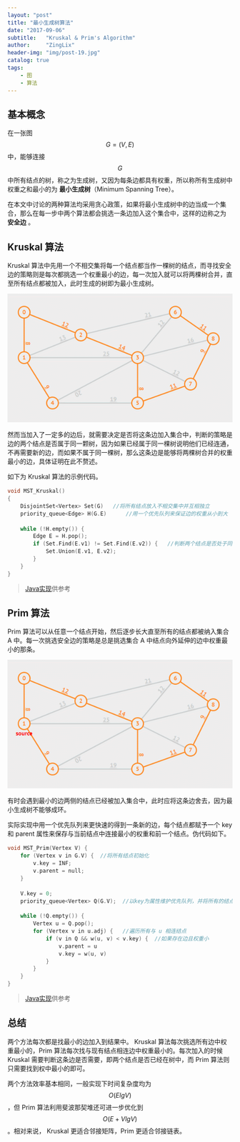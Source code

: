 ```yaml
---
layout: "post"
title: "最小生成树算法"
date: "2017-09-06"
subtitle:   "Kruskal & Prim's Algorithm"
author:     "ZingLix"
header-img: "img/post-19.jpg"
catalog: true
tags:
    - 图
    - 算法
---
```


## 基本概念

在一张图 $$G=(V,E)$$ 中，能够连接 $$G$$ 中所有结点的树，称之为生成树，又因为每条边都具有权重，所以称所有生成树中权重之和最小的为 **最小生成树**（Minimum Spanning Tree）。

在本文中讨论的两种算法均采用贪心政策，如果将最小生成树中的边当成一个集合，那么在每一步中两个算法都会挑选一条边加入这个集合中，这样的边称之为 **安全边** 。

## Kruskal 算法

Kruskal 算法中先用一个不相交集将每一个结点都当作一棵树的结点，而寻找安全边的策略则是每次都挑选一个权重最小的边，每一次加入就可以将两棵树合并，直至所有结点都被加入，此时生成的树即为最小生成树。

![](/img/in-post/MST/Kruskal.gif)

然而当加入了一定多的边后，就需要决定是否将这条边加入集合中，判断的策略是边的两个结点是否属于同一颗树，因为如果已经属于同一棵树说明他们已经连通，不再需要新的边，而如果不属于同一棵树，那么这条边是能够将两棵树合并的权重最小的边，具体证明在此不赘述。

如下为 Kruskal 算法的示例代码。

``` cpp
void MST_Kruskal()
{
    DisjointSet<Vertex> Set(G)   //将所有结点放入不相交集中并互相独立
    priority_queue<Edge> H(G.E)      //用一个优先队列来保证边的权重从小到大

    while (!H.empty()) {
        Edge E = H.pop();
        if (Set.Find(E.v1) != Set.Find(E.v2)) {   //判断两个结点是否处于同一颗树中
            Set.Union(E.v1, E.v2);
        }
    }
}
```

> [Java实现](https://github.com/ZingLix/Homework/blob/master/Data%20Structures%20%26%20Algorithm/Homework/CH9.15/src/Graph_kruskal.java#L52)供参考

## Prim 算法

Prim 算法可以从任意一个结点开始，然后逐步长大直至所有的结点都被纳入集合 A 中。每一次挑选安全边的策略是总是挑选集合 A 中结点向外延伸的边中权重最小的那条。

![](/img/in-post/MST/Prim.gif)

有时会遇到最小的边两侧的结点已经被加入集合中，此时应将这条边舍去，因为最小生成树不能够成环。

实际实现中用一个优先队列来更快速的得到一条新的边，每个结点都赋予一个 key 和 parent 属性来保存与当前结点中连接最小的权重和前一个结点。伪代码如下。

``` cpp
void MST_Prim(Vertex V) {
    for (Vertex v in G.V) {  //将所有结点初始化
        v.key = INF;
        v.parent = null;
    }

    V.key = 0;
    priority_queue<Vertex> Q(G.V);  //以key为属性维护优先队列，并将所有的结点放入
    
    while (!Q.empty()) {
        Vertex u = Q.pop();
        for (Vertex v in u.adj) {   //遍历所有与 u 相连结点
            if (v in Q && w(u, v) < v.key) {  //如果存在边且权重小
                v.parent = u
                v.key = w(u, v)
            }
        }
    }
}
```

> [Java实现](https://github.com/ZingLix/Homework/blob/master/Data%20Structures%20%26%20Algorithm/Homework/CH9.15/src/Graph_prim.java#L54)供参考

## 总结

两个方法每次都是找最小的边加入到结果中。 Kruskal 算法每次挑选所有边中权重最小的，Prim 算法每次找与现有结点相连边中权重最小的。每次加入的时候 Kruskal 需要判断这条边是否需要，即两个结点是否已经在树中，而 Prim 算法则只需要找到权中最小的即可。

两个方法效率基本相同，一般实现下时间复杂度均为 $$O(E lgV)$$，但 Prim 算法利用斐波那契堆还可进一步优化到 $$O(E + VlgV)$$。相对来说， Kruskal 更适合邻接矩阵，Prim 更适合邻接链表。
